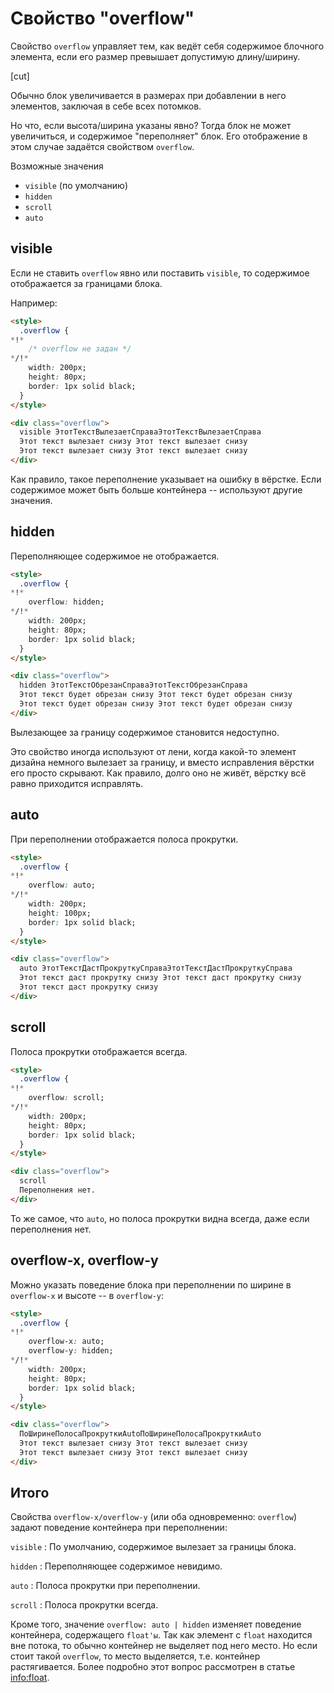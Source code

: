 # Свойство "overflow"

Свойство `overflow` управляет тем, как ведёт себя содержимое блочного элемента, если его размер превышает допустимую длину/ширину.

[cut]

Обычно блок увеличивается в размерах при добавлении в него элементов, заключая в себе всех потомков.

Но что, если высота/ширина указаны явно? Тогда блок не может увеличиться, и содержимое "переполняет" блок. Его отображение в этом случае задаётся свойством `overflow`.

Возможные значения

- `visible` (по умолчанию)
- `hidden`
- `scroll`
- `auto`

## visible

Если не ставить `overflow` явно или поставить `visible`, то содержимое отображается за границами блока.

Например:

```html autorun no-beautify
<style>
  .overflow {
*!*
    /* overflow не задан */
*/!*
    width: 200px;
    height: 80px;
    border: 1px solid black;
  }
</style>

<div class="overflow">
  visible ЭтотТекстВылезаетСправаЭтотТекстВылезаетСправа
  Этот текст вылезает снизу Этот текст вылезает снизу
  Этот текст вылезает снизу Этот текст вылезает снизу
</div>
```

Как правило, такое переполнение указывает на ошибку в вёрстке. Если содержимое может быть больше контейнера -- используют другие значения.

## hidden

Переполняющее содержимое не отображается.

```html autorun no-beautify
<style>
  .overflow {
*!*
    overflow: hidden;
*/!*
    width: 200px;
    height: 80px;
    border: 1px solid black;
  }
</style>

<div class="overflow">
  hidden ЭтотТекстОбрезанСправаЭтотТекстОбрезанСправа
  Этот текст будет обрезан снизу Этот текст будет обрезан снизу
  Этот текст будет обрезан снизу Этот текст будет обрезан снизу
</div>
```

Вылезающее за границу содержимое становится недоступно.

Это свойство иногда используют от лени, когда какой-то элемент дизайна немного вылезает за границу, и вместо исправления вёрстки его просто скрывают. Как правило, долго оно не живёт, вёрстку всё равно приходится исправлять.

## auto

При переполнении отображается полоса прокрутки.

```html autorun no-beautify
<style>
  .overflow {
*!*
    overflow: auto;
*/!*
    width: 200px;
    height: 100px;
    border: 1px solid black;
  }
</style>

<div class="overflow">
  auto ЭтотТекстДастПрокруткуСправаЭтотТекстДастПрокруткуСправа
  Этот текст даст прокрутку снизу Этот текст даст прокрутку снизу
  Этот текст даст прокрутку снизу
</div>
```

## scroll

Полоса прокрутки отображается всегда.

```html autorun no-beautify
<style>
  .overflow {
*!*
    overflow: scroll;
*/!*
    width: 200px;
    height: 80px;
    border: 1px solid black;
  }
</style>

<div class="overflow">
  scroll
  Переполнения нет.
</div>
```

То же самое, что `auto`, но полоса прокрутки видна всегда, даже если переполнения нет.

## overflow-x, overflow-y

Можно указать поведение блока при переполнении по ширине в `overflow-x` и высоте -- в `overflow-y`:

```html autorun no-beautify
<style>
  .overflow {
*!*
    overflow-x: auto;
    overflow-y: hidden;
*/!*
    width: 200px;
    height: 80px;
    border: 1px solid black;
  }
</style>

<div class="overflow">
  ПоШиринеПолосаПрокруткиAutoПоШиринеПолосаПрокруткиAuto
  Этот текст вылезает снизу Этот текст вылезает снизу
  Этот текст вылезает снизу Этот текст вылезает снизу
</div>
```

## Итого

Свойства `overflow-x/overflow-y` (или оба одновременно: `overflow`) задают поведение контейнера при переполнении:

`visible`
: По умолчанию, содержимое вылезает за границы блока.

`hidden`
: Переполняющее содержимое невидимо.

`auto`
: Полоса прокрутки при переполнении.

`scroll`
: Полоса прокрутки всегда.

Кроме того, значение `overflow: auto | hidden` изменяет поведение контейнера, содержащего `float'ы`. Так как элемент с `float` находится вне потока, то обычно контейнер не выделяет под него место. Но если стоит такой `overflow`, то место выделяется, т.е. контейнер растягивается. Более подробно этот вопрос рассмотрен в статье <info:float>.